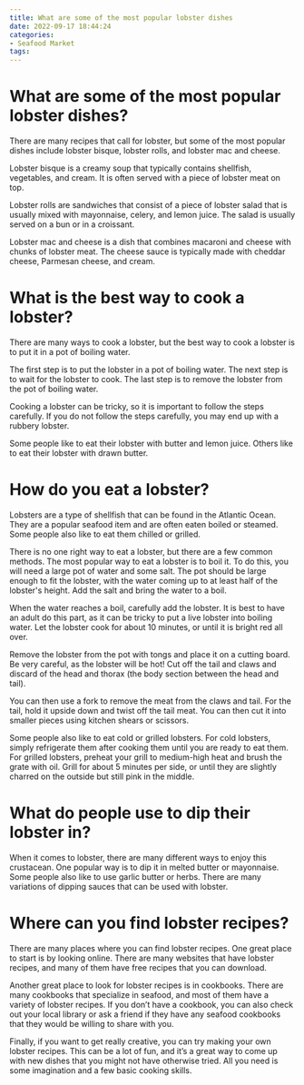```yaml
---
title: What are some of the most popular lobster dishes
date: 2022-09-17 18:44:24
categories:
- Seafood Market
tags:
---
```



#  What are some of the most popular lobster dishes?

There are many recipes that call for lobster, but some of the most popular dishes include lobster bisque, lobster rolls, and lobster mac and cheese.

Lobster bisque is a creamy soup that typically contains shellfish, vegetables, and cream. It is often served with a piece of lobster meat on top.

Lobster rolls are sandwiches that consist of a piece of lobster salad that is usually mixed with mayonnaise, celery, and lemon juice. The salad is usually served on a bun or in a croissant.

Lobster mac and cheese is a dish that combines macaroni and cheese with chunks of lobster meat. The cheese sauce is typically made with cheddar cheese, Parmesan cheese, and cream.

#  What is the best way to cook a lobster?

There are many ways to cook a lobster, but the best way to cook a lobster is to put it in a pot of boiling water.

The first step is to put the lobster in a pot of boiling water. The next step is to wait for the lobster to cook. The last step is to remove the lobster from the pot of boiling water.

Cooking a lobster can be tricky, so it is important to follow the steps carefully. If you do not follow the steps carefully, you may end up with a rubbery lobster.

Some people like to eat their lobster with butter and lemon juice. Others like to eat their lobster with drawn butter.

#  How do you eat a lobster?

Lobsters are a type of shellfish that can be found in the Atlantic Ocean. They are a popular seafood item and are often eaten boiled or steamed. Some people also like to eat them chilled or grilled.

There is no one right way to eat a lobster, but there are a few common methods. The most popular way to eat a lobster is to boil it. To do this, you will need a large pot of water and some salt. The pot should be large enough to fit the lobster, with the water coming up to at least half of the lobster's height. Add the salt and bring the water to a boil.

When the water reaches a boil, carefully add the lobster. It is best to have an adult do this part, as it can be tricky to put a live lobster into boiling water. Let the lobster cook for about 10 minutes, or until it is bright red all over.

Remove the lobster from the pot with tongs and place it on a cutting board. Be very careful, as the lobster will be hot! Cut off the tail and claws and discard of the head and thorax (the body section between the head and tail).

You can then use a fork to remove the meat from the claws and tail. For the tail, hold it upside down and twist off the tail meat. You can then cut it into smaller pieces using kitchen shears or scissors.

Some people also like to eat cold or grilled lobsters. For cold lobsters, simply refrigerate them after cooking them until you are ready to eat them. For grilled lobsters, preheat your grill to medium-high heat and brush the grate with oil. Grill for about 5 minutes per side, or until they are slightly charred on the outside but still pink in the middle.

#  What do people use to dip their lobster in?

When it comes to lobster, there are many different ways to enjoy this crustacean. One popular way is to dip it in melted butter or mayonnaise. Some people also like to use garlic butter or herbs. There are many variations of dipping sauces that can be used with lobster.

#  Where can you find lobster recipes?

There are many places where you can find lobster recipes. One great place to start is by looking online. There are many websites that have lobster recipes, and many of them have free recipes that you can download.

Another great place to look for lobster recipes is in cookbooks. There are many cookbooks that specialize in seafood, and most of them have a variety of lobster recipes. If you don’t have a cookbook, you can also check out your local library or ask a friend if they have any seafood cookbooks that they would be willing to share with you.

Finally, if you want to get really creative, you can try making your own lobster recipes. This can be a lot of fun, and it’s a great way to come up with new dishes that you might not have otherwise tried. All you need is some imagination and a few basic cooking skills.